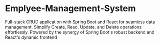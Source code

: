 # Emplyee-Management-System
Full-stack CRUD application with Spring Boot and React for seamless data management. Simplify Create, Read, Update, and Delete operations effortlessly. Powered by the synergy of Spring Boot's robust backend and React's dynamic frontend
